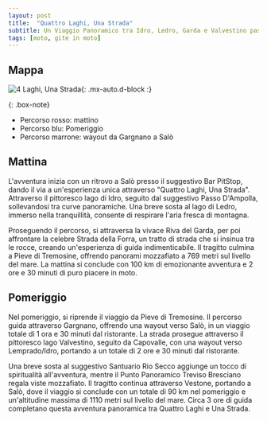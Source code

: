 ```yaml
---
layout: post
title:  "Quattro Laghi, Una Strada"
subtitle: Un Viaggio Panoramico tra Idro, Ledro, Garda e Valvestino passando per la Forra
tags: [moto, gite in moto]
---
```


## Mappa

![4 Laghi, Una Strada](/assets/img/4LaghiUnaStrada.png){: .mx-auto.d-block :}

{: .box-note}
* Percorso rosso: mattino
* Percorso blu: Pomeriggio
* Percorso marrone: wayout da Gargnano a Salò


## Mattina

L'avventura inizia con un ritrovo a Salò presso il suggestivo Bar PitStop, dando il via a un'esperienza unica attraverso "Quattro Laghi, Una Strada". Attraverso il pittoresco lago di Idro, seguito dal suggestivo Passo D'Ampolla, sollevandosi tra curve panoramiche. Una breve sosta al lago di Ledro, immerso nella tranquillità, consente di respirare l'aria fresca di montagna.

Proseguendo il percorso, si attraversa la vivace Riva del Garda, per poi affrontare la celebre Strada della Forra, un tratto di strada che si insinua tra le rocce, creando un'esperienza di guida indimenticabile. Il tragitto culmina a Pieve di Tremosine, offrendo panorami mozzafiato a 769 metri sul livello del mare. La mattina si conclude con 100 km di emozionante avventura e 2 ore e 30 minuti di puro piacere in moto.

## Pomeriggio

Nel pomeriggio, si riprende il viaggio da Pieve di Tremosine. Il percorso guida attraverso Gargnano, offrendo una wayout verso Salò, in un viaggio totale di 1 ora e 30 minuti dal ristorante. La strada prosegue attraverso il pittoresco lago Valvestino, seguito da Capovalle, con una wayout verso Lemprado/Idro, portando a un totale di 2 ore e 30 minuti dal ristorante.

Una breve sosta al suggestivo Santuario Rio Secco aggiunge un tocco di spiritualità all'avventura, mentre il Punto Panoramico Treviso Bresciano regala viste mozzafiato. Il tragitto continua attraverso Vestone, portando a Salò, dove il viaggio si conclude con un totale di 90 km nel pomeriggio e un'altitudine massima di 1110 metri sul livello del mare. 
Circa 3 ore di guida completano questa avventura panoramica tra Quattro Laghi e Una Strada.